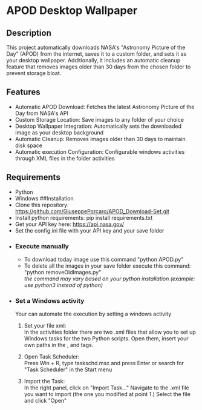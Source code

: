 # APOD Desktop Wallpaper
## Description
This project automatically downloads NASA's "Astronomy Picture of the Day" (APOD) from the internet, saves it to a custom folder, and sets it as your desktop wallpaper. Additionally, it includes an automatic cleanup feature that removes images older than 30 days from the chosen folder to prevent storage bloat.
## Features
- Automatic APOD Download: Fetches the latest Astronomy Picture of the Day from NASA's API
- Custom Storage Location: Save images to any folder of your choice
- Desktop Wallpaper Integration: Automatically sets the downloaded image as your desktop background
- Automatic Cleanup: Removes images older than 30 days to maintain disk space
- Automatic execution Configuration: Configurable windows activities through XML files in the folder activities
## Requirements
- Python
- Windows
##Installation
- Clone this repository: https://github.com/GiuseppePorcaro/APOD_Download-Set.git
- Install python requirements: pip install requirements.txt
- Get your API key here: https://api.nasa.gov/
- Set the config.ini file with your API key and your save folder
- ### Execute manually
  - To download today image use this command "python APOD.py"
  - To delete all the images in your save folder execute this command: "python removeOldImages.py"
   <br> *the command may vary based on your python installation (example: use python3 instead of python)*
- ### Set a Windows activity
  Your can automate the execution by setting a windows activity
  1. Set your file xml: <br>
    In the activities folder there are two .xml files that allow you to set up Windows tasks for the two Python scripts. Open them, insert your own paths in the <Command>, <Arguments> and <WorkingDirectory> tags. 
  2. Open Task Scheduler: <br>
    Press Win + R, type taskschd.msc and press Enter or search for "Task Scheduler" in the Start menu

  3. Import the Task:<br>
    In the right panel, click on "Import Task..."
    Navigate to the .xml file you want to import (the one you modified at point 1.)
    Select the file and click "Open"

